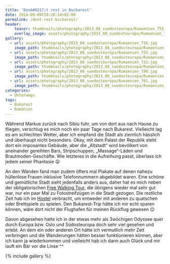 ```yaml
---
title: 'Don&#8217;t rest in Bucharest'
date: 2014-09-09T19:28:14+02:00
permalink: /dont-rest-bucharest/
header:
    teaser: thumbnails/photography/2013_08_suedosteuropa/Rumaenien_755.jpg
    overlay_image: assets/photography/2013_08_suedosteuropa/Rumaenien_755.jpg
gallery:
  - url: assets/photography/2013_08_suedosteuropa/Rumaenien_716.jpg
    image_path: thumbnails/photography/2013_08_suedosteuropa/Rumaenien_716.jpg
  - url: assets/photography/2013_08_suedosteuropa/Rumaenien_755.jpg
    image_path: thumbnails/photography/2013_08_suedosteuropa/Rumaenien_755.jpg
  - url: assets/photography/2013_08_suedosteuropa/Rumaenien_732.jpg
    image_path: thumbnails/photography/2013_08_suedosteuropa/Rumaenien_732.jpg
  - url: assets/photography/2013_08_suedosteuropa/Rumaenien_790.jpg
    image_path: thumbnails/photography/2013_08_suedosteuropa/Rumaenien_790.jpg
  - url: assets/photography/2013_08_suedosteuropa/Rumaenien_701.jpg
    image_path: thumbnails/photography/2013_08_suedosteuropa/Rumaenien_701.jpg
categories:
  - Unterwegs
tags:
  - Bukarest
  - Rumänien
---
```

Während Markus zurück nach Sibiu fuhr, um von dort aus nach Hause zu fliegen, verschlug es mich noch ein paar Tage nach Bukarest. 
Vielleicht lag es am schlechten Wetter, aber ich empfand die Stadt als ziemlich hässlich und überhaupt nicht besonders. 
Okay, mit dem Palast der Republik steht dort ein imposantes Gebäude, aber die „Altstadt“ wird bevölkert von 
aneinander gereihten Bars, Stripschuppen, „Massage“-Läden und Brautmoden-Geschäfte. 
Wie letzteres in die Aufreihung passt, überlass ich jedem seiner Phantasie 😛

An den Wänden fand man zudem öfters mal Plakate auf denen nahezu hüllenlose Frauen inklusive Telefonnummern abgebildet waren. 
Eine schöne und gemütliche Stadt sieht jedenfalls anders aus, 
daher hat es mich neben der obligatorischen [Free Walking Tour](http://guided-bucharest.com/free_tour.html), die übrigens wieder mal sehr gut war, 
nur ein paar Mal zu Fotostreifzügen in die Stadt gezogen. Die restliche Zeit hab ich im [Hostel](http://www.explorershostel.ro) verbracht, 
um entweder mit anderen zu quatschen oder Brettspiele zu spielen. Den Bukarest-Trip hätte ich mir echt sparen können, 
wäre dort nicht der Flughafen für meinen Rückflug gewesen 😉

Davon abgesehen hatte ich in der etwas mehr als 3wöchigen Odyssee quer durch Europa bzw. Oslo und Südosteuropa doch sehr viel gesehen und erlebt. 
An dem ein oder anderen Ort hätte ich vermutlich mehr Zeit verbringen und die Wanderungen hätten besser funktionieren können, 
aber ich kann ja wiederkommen und vielleicht hab ich dann auch Glück und mir lauft ein Bär vor die Linse ^^

{% include gallery %}